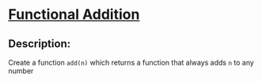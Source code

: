 # [Functional Addition](https://www.codewars.com/kata/538835ae443aae6e03000547)

## Description:

Create a function `add(n)` which returns a function that always adds `n` to any number